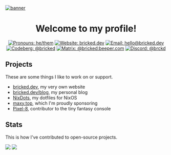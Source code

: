 <a href="#">![banner](https://github.com/brckd/brckd/assets/92804487/694acca3-b4e9-43e4-ac3e-c271916f3f30)</a>

<div align="center">
  
# Welcome to my profile!
  
[![Pronouns: he/them](https://img.shields.io/endpoint?style=flat-square&color=465496&label=&url=https%3A%2F%2Fpronoundb.org%2Fshields%2F6439bf7119d024d0c0f16ed2.json)](https://pronoundb.org/)
[![Website: bricked.dev](https://custom-icon-badges.demolab.com/badge/-bricked.dev-465496?style=flat-square&logo=globe)](https://bricked.dev/)
[![Email: hello@bricked.dev](https://custom-icon-badges.demolab.com/badge/-hello@bricked.dev-465496?style=flat-square&logo=mail)](mailto:hello@bricked.dev)
[![Codeberg: @bricked](https://img.shields.io/badge/-@bricked-465496?style=flat-square&logo=codeberg&logoColor=white)](https://codeberg.org/bricked)
[![Matrix: @bricked:beeper.com](https://img.shields.io/badge/-@bricked:beeper.com-465496?style=flat-square&logo=matrix&logoColor=white)](https://matrix.to/#/@bricked:beeper.com)
[![Discord: @brckd](https://img.shields.io/badge/-@brckd-465496?style=flat-square&logo=discord&logoColor=white)](https://discord.com/users/691572882148425809)
</div>

## Projects

These are some things I like to work on or support.

- [bricked.dev](https://bricked.dev), my very own website
- [bricked.dev/blog](https://bricked.dev/blog), my personal blog
- [NixDots](https://github.com/brckd/NixDots), my dotfiles for NixOS
- [maxy.top](https://maxy.top), which I'm proudly sponsoring
- [Pixel-8](https://github.com/brckd/Pixel-8), contributor to the tiny fantasy console

## Stats

This is how I've contributed to open-source projects.

<picture height="160em" alt="GitHub Stats">
<source 
  srcset="https://github-readme-stats.vercel.app/api?username=brckd&hide_rank=true&count_private=true&custom_title=GitHub%20Stats&hide=issues&show_icons=true&hide_border=true&bg_color=0000&theme=github_dark"
  media="(prefers-color-scheme: dark)"
/>
<img src="https://github-readme-stats.vercel.app/api?username=brckd&hide_rank=true&count_private=true&custom_title=GitHub%20Stats&show_icons=true&hide_border=true&bg_color=0000&hide=issues&theme=default" />
</picture>
<picture height="160em" alt="Most Used Languages">
<source 
  srcset="https://github-readme-stats.vercel.app/api/top-langs?username=brckd&layout=compact&hide_border=true&bg_color=0000&theme=github_dark"
  media="(prefers-color-scheme: dark)"
/>
<img src="https://github-readme-stats.vercel.app/api/top-langs?username=brckd&layout=compact&hide_border=true&bg_color=0000&theme=default" />
</picture>
